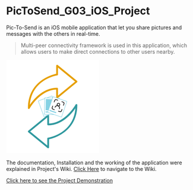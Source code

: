 # PicToSend_G03_iOS_Project
Pic-To-Send is an iOS mobile application that let you share pictures and messages with the others in real-time. 
> Multi-peer connectivity framework is used in this application, which allows users to make direct connections to other users nearby.

<img src="https://github.com/jyshnkr/PicToSend_G03_iOS_Project/blob/main/PicToSend/PicToSend/Assets.xcassets/Logo.imageset/PTS%20LOGO-1.png" width="250" height="250">

The documentation, Installation and the working of the application were explained in Project's Wiki. [Click Here](https://github.com/jyshnkr/PicToSend_G03_iOS_Project/wiki) to navigate to the Wiki.

[Click here to see the Project Demonstration](https://github.com/jyshnkr/PicToSend_G03_iOS_Project/wiki/Project-Demonstration)
